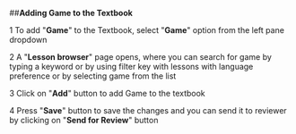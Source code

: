 ##**Adding Game to the Textbook**

1 To add "**Game**" to the Textbook, select "**Game**" option from the left pane dropdown 

2 A "**Lesson browser**" page opens, where you can search for game by typing a keyword or by using filter key with lessons with language preference or by selecting game from the list 

3 Click on "**Add**" button to add Game to the textbook

4 Press "**Save**" button to save the changes and you can send it to reviewer by clicking on "**Send for Review**" button
